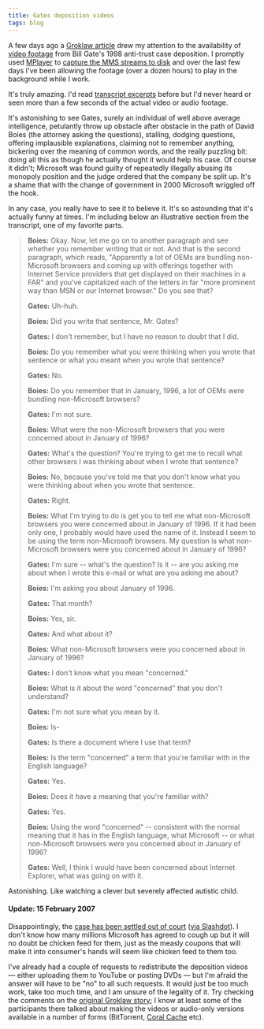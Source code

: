 ```yaml
---
title: Gates deposition videos
tags: blog
---
```


A few days ago a [Groklaw article](http://www.groklaw.net/article.php?story=20070201160753532) drew my attention to the availability of [video footage](http://iowaconsumercase.org/lc-8.html) from Bill Gate's 1998 anti-trust case deposition. I promptly used [MPlayer](http://typechecked.net/wiki/MPlayer) to [capture the MMS streams to disk](http://typechecked.net/wiki/Capturing_an_MMS_stream_to_disk) and over the last few days I've been allowing the footage (over a dozen hours) to play in the background while I work.

It's truly amazing. I'd read [transcript excerpts](http://www.theregister.co.uk/1998/11/17/gates_video_not_a_beautiful/print.html) before but I'd never heard or seen more than a few seconds of the actual video or audio footage.

It's astonishing to see Gates, surely an individual of well above average intelligence, petulantly throw up obstacle after obstacle in the path of David Boies (the attorney asking the questions), stalling, dodging questions, offering implausible explanations, claiming not to remember anything, bickering over the meaning of common words, and the really puzzling bit: doing all this as though he actually thought it would help his case. Of course it didn't; Microsoft was found guilty of repeatedly illegally abusing its monopoly position and the judge ordered that the company be split up. It's a shame that with the change of government in 2000 Microsoft wriggled off the hook.

In any case, you really have to see it to believe it. It's so astounding that it's actually funny at times. I'm including below an illustrative section from the transcript, one of my favorite parts.

> **Boies:** Okay. Now, let me go on to another paragraph and see whether you remember writing that or not. And that is the second paragraph, which reads, "Apparently a lot of OEMs are bundling non-Microsoft browsers and coming up with offerings together with Internet Service providers that get displayed on their machines in a FAR" and you've capitalized each of the letters in far "more prominent way than MSN or our Internet browser." Do you see that?
>
> **Gates:** Uh-huh.
>
> **Boies:** Did you write that sentence, Mr. Gates?
>
> **Gates:** I don't remember, but I have no reason to doubt that I did.
>
> **Boies:** Do you remember what you were thinking when you wrote that sentence or what you meant when you wrote that sentence?
>
> **Gates:** No.
>
> **Boies:** Do you remember that in January, 1996, a lot of OEMs were bundling non-Microsoft browsers?
>
> **Gates:** I'm not sure.
>
> **Boies:** What were the non-Microsoft browsers that you were concerned about in January of 1996?
>
> **Gates:** What's the question? You're trying to get me to recall what other browsers I was thinking about when I wrote that sentence?
>
> **Boies:** No, because you've told me that you don't know what you were thinking about when you wrote that sentence.
>
> **Gates:** Right.
>
> **Boies:** What I'm trying to do is get you to tell me what non-Microsoft browsers you were concerned about in January of 1996. If it had been only one, I probably would have used the name of it. Instead I seem to be using the term non-Microsoft browsers. My question is what non-Microsoft browsers were you concerned about in January of 1996?
>
> **Gates:** I'm sure -- what's the question? Is it -- are you asking me about when I wrote this e-mail or what are you asking me about?
>
> **Boies:** I'm asking you about January of 1996.
>
> **Gates:** That month?
>
> **Boies:** Yes, sir.
>
> **Gates:** And what about it?
>
> **Boies:** What non-Microsoft browsers were you concerned about in January of 1996?
>
> **Gates:** I don't know what you mean "concerned."
>
> **Boies:** What is it about the word "concerned" that you don't understand?
>
> **Gates:** I'm not sure what you mean by it.
>
> **Boies:** Is-
>
> **Gates:** Is there a document where I use that term?
>
> **Boies:** Is the term "concerned" a term that you're familiar with in the English language?
>
> **Gates:** Yes.
>
> **Boies:** Does it have a meaning that you're familiar with?
>
> **Gates:** Yes.
>
> **Boies:** Using the word "concerned" -- consistent with the normal meaning that it has in the English language, what Microsoft -- or what non-Microsoft browsers were you concerned about in January of 1996?
>
> **Gates:** Well, I think I would have been concerned about Internet Explorer, what was going on with it.

Astonishing. Like watching a clever but severely affected autistic child.

#### Update: 15 February 2007

Disappointingly, the [case has been settled out of court](http://arstechnica.com/news.ars/post/20070214-8845.html) ([via Slashdot](http://yro.slashdot.org/article.pl?sid=07/02/14/1844252)). I don't know how many millions Microsoft has agreed to cough up but it will no doubt be chicken feed for them, just as the measly coupons that will make it into consumer's hands will seem like chicken feed to them too.

I've already had a couple of requests to redistribute the deposition videos — either uploading them to YouTube or posting DVDs — but I'm afraid the answer will have to be "no" to all such requests. It would just be too much work, take too much time, and I am unsure of the legality of it. Try checking the comments on the [original Groklaw story](http://www.groklaw.net/article.php?story=20070201160753532); I know at least some of the participants there talked about making the videos or audio-only versions available in a number of forms (BitTorrent, [Coral Cache](http://en.wikipedia.org/wiki/Coral_Content_Distribution_Network) etc).
